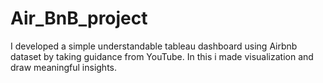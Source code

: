 # Air_BnB_project
I developed a simple understandable tableau dashboard using Airbnb dataset by taking guidance from YouTube. In this i made visualization and draw meaningful insights. 
